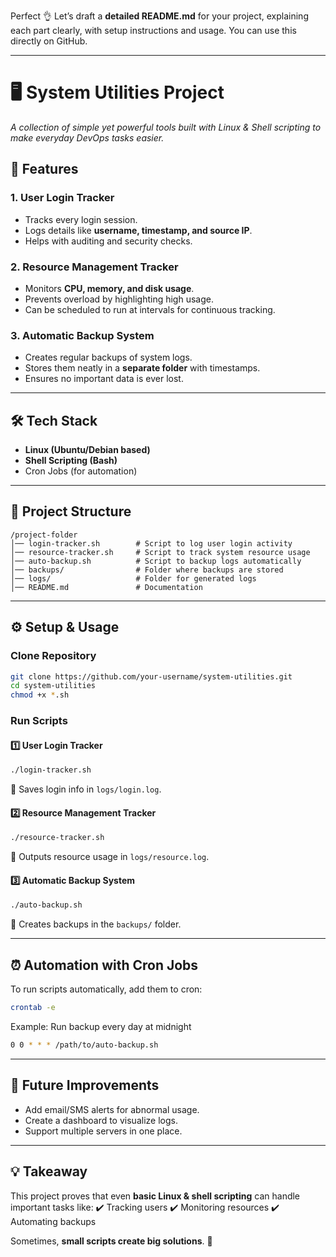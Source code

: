 Perfect 👌 Let’s draft a **detailed README.md** for your project, explaining each part clearly, with setup instructions and usage. You can use this directly on GitHub.

---

# 🖥️ System Utilities Project

*A collection of simple yet powerful tools built with Linux & Shell scripting to make everyday DevOps tasks easier.*

## 🚀 Features

### 1. **User Login Tracker**

* Tracks every login session.
* Logs details like **username, timestamp, and source IP**.
* Helps with auditing and security checks.

### 2. **Resource Management Tracker**

* Monitors **CPU, memory, and disk usage**.
* Prevents overload by highlighting high usage.
* Can be scheduled to run at intervals for continuous tracking.

### 3. **Automatic Backup System**

* Creates regular backups of system logs.
* Stores them neatly in a **separate folder** with timestamps.
* Ensures no important data is ever lost.

---

## 🛠️ Tech Stack

* **Linux (Ubuntu/Debian based)**
* **Shell Scripting (Bash)**
* Cron Jobs (for automation)

---

## 📂 Project Structure

```
/project-folder
│── login-tracker.sh        # Script to log user login activity
│── resource-tracker.sh     # Script to track system resource usage
│── auto-backup.sh          # Script to backup logs automatically
│── backups/                # Folder where backups are stored
│── logs/                   # Folder for generated logs
│── README.md               # Documentation
```

---

## ⚙️ Setup & Usage

### Clone Repository

```bash
git clone https://github.com/your-username/system-utilities.git
cd system-utilities
chmod +x *.sh
```

### Run Scripts

#### 1️⃣ User Login Tracker

```bash
./login-tracker.sh
```

📌 Saves login info in `logs/login.log`.

#### 2️⃣ Resource Management Tracker

```bash
./resource-tracker.sh
```

📌 Outputs resource usage in `logs/resource.log`.

#### 3️⃣ Automatic Backup System

```bash
./auto-backup.sh
```

📌 Creates backups in the `backups/` folder.

---

## ⏰ Automation with Cron Jobs

To run scripts automatically, add them to cron:

```bash
crontab -e
```

Example: Run backup every day at midnight

```bash
0 0 * * * /path/to/auto-backup.sh
```

---

## 🔮 Future Improvements

* Add email/SMS alerts for abnormal usage.
* Create a dashboard to visualize logs.
* Support multiple servers in one place.

---

## 💡 Takeaway

This project proves that even **basic Linux & shell scripting** can handle important tasks like:
✔️ Tracking users
✔️ Monitoring resources
✔️ Automating backups

Sometimes, **small scripts create big solutions**. 🚀